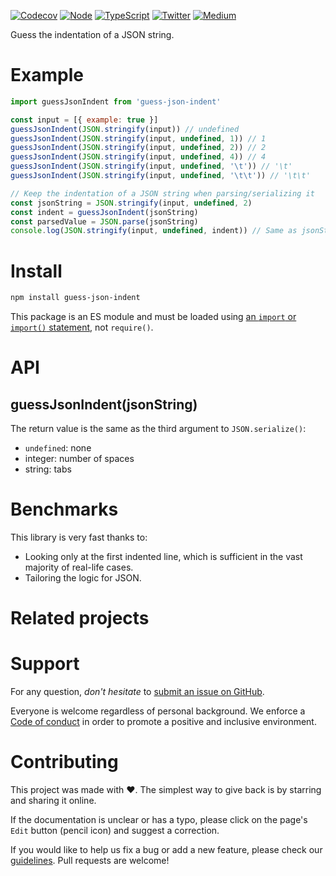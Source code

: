 [![Codecov](https://img.shields.io/codecov/c/github/ehmicky/guess-json-indent.svg?label=tested&logo=codecov)](https://codecov.io/gh/ehmicky/guess-json-indent)
[![Node](https://img.shields.io/node/v/guess-json-indent.svg?logo=node.js)](https://www.npmjs.com/package/guess-json-indent)
[![TypeScript](https://img.shields.io/badge/-typed-brightgreen?logo=typescript&colorA=gray)](/src/main.d.ts)
[![Twitter](https://img.shields.io/badge/%E2%80%8B-twitter-brightgreen.svg?logo=twitter)](https://twitter.com/intent/follow?screen_name=ehmicky)
[![Medium](https://img.shields.io/badge/%E2%80%8B-medium-brightgreen.svg?logo=medium)](https://medium.com/@ehmicky)

Guess the indentation of a JSON string.

# Example

```js
import guessJsonIndent from 'guess-json-indent'

const input = [{ example: true }]
guessJsonIndent(JSON.stringify(input)) // undefined
guessJsonIndent(JSON.stringify(input, undefined, 1)) // 1
guessJsonIndent(JSON.stringify(input, undefined, 2)) // 2
guessJsonIndent(JSON.stringify(input, undefined, 4)) // 4
guessJsonIndent(JSON.stringify(input, undefined, '\t')) // '\t'
guessJsonIndent(JSON.stringify(input, undefined, '\t\t')) // '\t\t'

// Keep the indentation of a JSON string when parsing/serializing it
const jsonString = JSON.stringify(input, undefined, 2)
const indent = guessJsonIndent(jsonString)
const parsedValue = JSON.parse(jsonString)
console.log(JSON.stringify(input, undefined, indent)) // Same as jsonString
```

# Install

```bash
npm install guess-json-indent
```

This package is an ES module and must be loaded using
[an `import` or `import()` statement](https://gist.github.com/sindresorhus/a39789f98801d908bbc7ff3ecc99d99c),
not `require()`.

# API

## guessJsonIndent(jsonString)

The return value is the same as the third argument to `JSON.serialize()`:

- `undefined`: none
- integer: number of spaces
- string: tabs

# Benchmarks

This library is very fast thanks to:

- Looking only at the first indented line, which is sufficient in the vast
  majority of real-life cases.
- Tailoring the logic for JSON.

# Related projects

# Support

For any question, _don't hesitate_ to [submit an issue on GitHub](../../issues).

Everyone is welcome regardless of personal background. We enforce a
[Code of conduct](CODE_OF_CONDUCT.md) in order to promote a positive and
inclusive environment.

# Contributing

This project was made with ❤️. The simplest way to give back is by starring and
sharing it online.

If the documentation is unclear or has a typo, please click on the page's `Edit`
button (pencil icon) and suggest a correction.

If you would like to help us fix a bug or add a new feature, please check our
[guidelines](CONTRIBUTING.md). Pull requests are welcome!

<!-- Thanks go to our wonderful contributors: -->

<!-- ALL-CONTRIBUTORS-LIST:START -->
<!-- prettier-ignore -->
<!--
<table><tr><td align="center"><a href="https://twitter.com/ehmicky"><img src="https://avatars2.githubusercontent.com/u/8136211?v=4" width="100px;" alt="ehmicky"/><br /><sub><b>ehmicky</b></sub></a><br /><a href="https://github.com/ehmicky/guess-json-indent/commits?author=ehmicky" title="Code">💻</a> <a href="#design-ehmicky" title="Design">🎨</a> <a href="#ideas-ehmicky" title="Ideas, Planning, & Feedback">🤔</a> <a href="https://github.com/ehmicky/guess-json-indent/commits?author=ehmicky" title="Documentation">📖</a></td></tr></table>
 -->
<!-- ALL-CONTRIBUTORS-LIST:END -->

